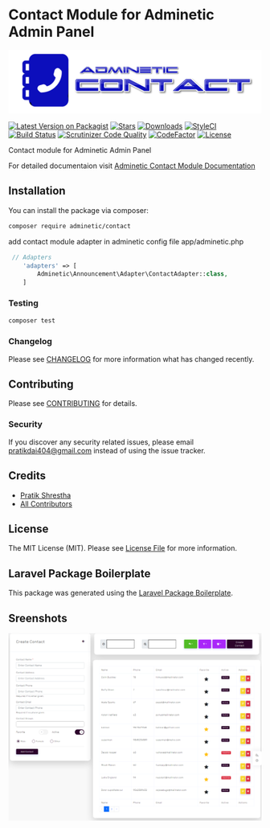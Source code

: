 # Contact Module for Adminetic Admin Panel

![Adminetic Announcemment Module](https://github.com/pratiksh404/adminetic-contact/blob/main/screenshots/banner.png)

[![Latest Version on Packagist](https://img.shields.io/packagist/v/adminetic/contact.svg?style=flat-square)](https://packagist.org/packages/adminetic/contact)
[![Stars](https://img.shields.io/github/stars/pratiksh404/adminetic-contact)](https://github.com/pratiksh404/adminetic-contact/stargazers) [![Downloads](https://img.shields.io/packagist/dt/pratiksh/adminetic.svg?style=flat-square)](https://packagist.org/packages/pratiksh/adminetic) [![StyleCI](https://github.styleci.io/repos/373894934/shield?branch=main)](https://github.styleci.io/repos/373894934?branch=main) [![Build Status](https://scrutinizer-ci.com/g/pratiksh404/adminetic-contact/badges/build.png?b=main)](https://scrutinizer-ci.com/g/pratiksh404/adminetic-contact/build-status/main) [![Scrutinizer Code Quality](https://scrutinizer-ci.com/g/pratiksh404/adminetic-contact/badges/quality-score.png?b=main)](https://scrutinizer-ci.com/g/pratiksh404/adminetic-contact/?branch=main) [![CodeFactor](https://www.codefactor.io/repository/github/pratiksh404/adminetic-contact/badge)](https://www.codefactor.io/repository/github/pratiksh404/adminetic-contact) [![License](https://img.shields.io/github/license/pratiksh404/adminetic-contact)](//packagist.org/packages/pratiksh/adminetic)

Contact module for Adminetic Admin Panel

For detailed documentaion visit [Adminetic Contact Module Documentation](https://app.gitbook.com/@pratikdai404/s/adminetic/addons/contact)

## Installation

You can install the package via composer:

```bash
composer require adminetic/contact
```

add contact module adapter in adminetic config file app/adminetic.php

```php
 // Adapters
    'adapters' => [
        Adminetic\Announcement\Adapter\ContactAdapter::class,
    ]
```

### Testing

```bash
composer test
```

### Changelog

Please see [CHANGELOG](CHANGELOG.md) for more information what has changed recently.

## Contributing

Please see [CONTRIBUTING](CONTRIBUTING.md) for details.

### Security

If you discover any security related issues, please email pratikdai404@gmail.com instead of using the issue tracker.

## Credits

- [Pratik Shrestha](https://github.com/adminetic)
- [All Contributors](../../contributors)

## License

The MIT License (MIT). Please see [License File](LICENSE.md) for more information.

## Laravel Package Boilerplate

This package was generated using the [Laravel Package Boilerplate](https://laravelpackageboilerplate.com).

## Sreenshots

![Adminetic Announcemment Module](https://github.com/pratiksh404/adminetic-contact/blob/main/screenshots/contact.png)

